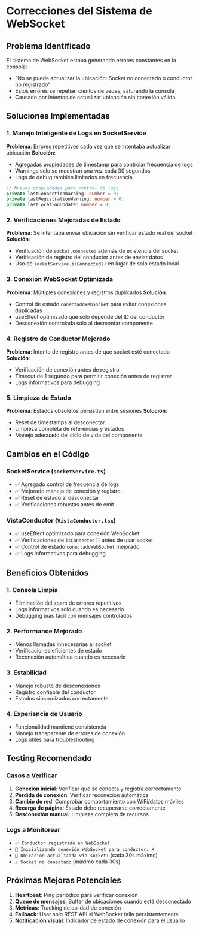 # Correcciones del Sistema de WebSocket

## Problema Identificado
El sistema de WebSocket estaba generando errores constantes en la consola:
- "No se puede actualizar la ubicación: Socket no conectado o conductor no registrado"
- Estos errores se repetían cientos de veces, saturando la consola
- Causado por intentos de actualizar ubicación sin conexión válida

## Soluciones Implementadas

### 1. Manejo Inteligente de Logs en SocketService

**Problema**: Errores repetitivos cada vez que se intentaba actualizar ubicación
**Solución**: 
- Agregadas propiedades de timestamp para controlar frecuencia de logs
- Warnings solo se muestran una vez cada 30 segundos
- Logs de debug también limitados en frecuencia

```typescript
// Nuevas propiedades para control de logs
private lastConnectionWarning: number = 0;
private lastRegistrationWarning: number = 0;
private lastLocationUpdate: number = 0;
```

### 2. Verificaciones Mejoradas de Estado

**Problema**: Se intentaba enviar ubicación sin verificar estado real del socket
**Solución**:
- Verificación de `socket.connected` además de existencia del socket
- Verificación de registro del conductor antes de enviar datos
- Uso de `socketService.isConnected()` en lugar de solo estado local

### 3. Conexión WebSocket Optimizada

**Problema**: Múltiples conexiones y registros duplicados
**Solución**:
- Control de estado `conectadoWebSocket` para evitar conexiones duplicadas
- useEffect optimizado que solo depende del ID del conductor
- Desconexión controlada solo al desmontar componente

### 4. Registro de Conductor Mejorado

**Problema**: Intento de registro antes de que socket esté conectado
**Solución**:
- Verificación de conexión antes de registro
- Timeout de 1 segundo para permitir conexión antes de registrar
- Logs informativos para debugging

### 5. Limpieza de Estado

**Problema**: Estados obsoletos persistían entre sesiones
**Solución**:
- Reset de timestamps al desconectar
- Limpieza completa de referencias y estados
- Manejo adecuado del ciclo de vida del componente

## Cambios en el Código

### SocketService (`socketService.ts`)
- ✅ Agregado control de frecuencia de logs
- ✅ Mejorado manejo de conexión y registro
- ✅ Reset de estado al desconectar
- ✅ Verificaciones robustas antes de emit

### VistaConductor (`VistaConductor.tsx`)
- ✅ useEffect optimizado para conexión WebSocket
- ✅ Verificaciones de `isConnected()` antes de usar socket
- ✅ Control de estado `conectadoWebSocket` mejorado
- ✅ Logs informativos para debugging

## Beneficios Obtenidos

### 1. Consola Limpia
- Eliminación del spam de errores repetitivos
- Logs informativos solo cuando es necesario
- Debugging más fácil con mensajes controlados

### 2. Performance Mejorado
- Menos llamadas innecesarias al socket
- Verificaciones eficientes de estado
- Reconexión automática cuando es necesario

### 3. Estabilidad
- Manejo robusto de desconexiones
- Registro confiable del conductor
- Estados sincronizados correctamente

### 4. Experiencia de Usuario
- Funcionalidad mantiene consistencia
- Manejo transparente de errores de conexión
- Logs útiles para troubleshooting

## Testing Recomendado

### Casos a Verificar
1. **Conexión inicial**: Verificar que se conecta y registra correctamente
2. **Pérdida de conexión**: Verificar reconexión automática
3. **Cambio de red**: Comprobar comportamiento con WiFi/datos móviles
4. **Recarga de página**: Estado debe recuperarse correctamente
5. **Desconexión manual**: Limpieza completa de recursos

### Logs a Monitorear
- `✅ Conductor registrado en WebSocket`
- `🔌 Inicializando conexión WebSocket para conductor: X`
- `📍 Ubicación actualizada via socket:` (cada 30s máximo)
- `⚠️ Socket no conectado` (máximo cada 30s)

## Próximas Mejoras Potenciales

1. **Heartbeat**: Ping periódico para verificar conexión
2. **Queue de mensajes**: Buffer de ubicaciones cuando está desconectado
3. **Métricas**: Tracking de calidad de conexión
4. **Fallback**: Usar solo REST API si WebSocket falla persistentemente
5. **Notificación visual**: Indicador de estado de conexión para el usuario 